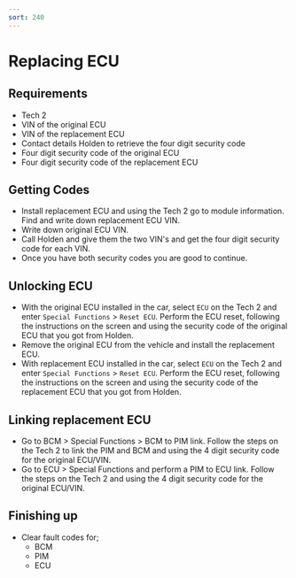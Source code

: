 ```yaml
---
sort: 240
---
```

# Replacing ECU

## Requirements
* Tech 2
* VIN of the original ECU
* VIN of the replacement ECU
* Contact details Holden to retrieve the four digit security code
* Four digit security code of the original ECU
* Four digit security code of the replacement ECU

## Getting Codes

* Install replacement ECU and using the Tech 2 go to module information. Find and write down replacement ECU VIN.
* Write down original ECU VIN.
* Call Holden and give them the two VIN's and get the four digit security code for each VIN.
* Once you have both security codes you are good to continue.

## Unlocking ECU

* With the original ECU installed in the car, select `ECU` on the Tech 2 and enter `Special Functions` > `Reset ECU`. Perform the ECU reset, following the instructions on the screen and using the security code of the original ECU that you got from Holden.
* Remove the original ECU from the vehicle and install the replacement ECU.
* With replacement ECU installed in the car, select `ECU` on the Tech 2 and enter `Special Functions` > `Reset ECU`. Perform the ECU reset, following the instructions on the screen and using the security code of the replacement ECU that you got from Holden.

## Linking replacement ECU

* Go to BCM > Special Functions > BCM to PIM link. Follow the steps on the Tech 2 to link the PIM and BCM and using the 4 digit security code for the original ECU/VIN.
* Go to ECU > Special Functions and perform a PIM to ECU link. Follow the steps on the Tech 2 and using the 4 digit security code for the original ECU/VIN.

## Finishing up

* Clear fault codes for;
    * BCM
    * PIM
    * ECU
